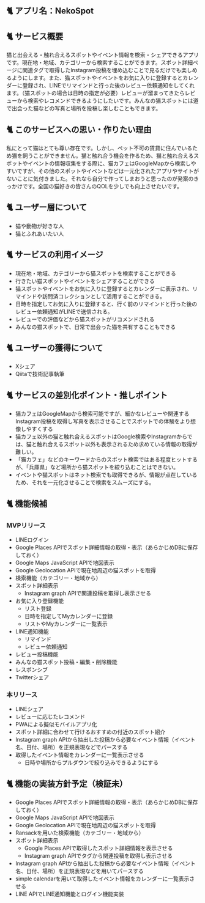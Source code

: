 ## 🐈 アプリ名：NekoSpot
## 🐈 サービス概要
猫と出会える・触れ合えるスポットやイベント情報を検索・シェアできるアプリです。現在地・地域、カテゴリーから検索することができます。スポット詳細ページに関連タグで取得したInstagram投稿を埋め込むことで見るだけでも楽しめるようにします。また、猫スポットやイベントをお気に入りに登録するとカレンダーに登録され、LINEでリマインドと行った後のレビュー依頼通知をしてくれます。（猫スポットの場合は日時の指定が必要）レビューが溜まってきたらレビューから検索やレコメンドできるようにしたいです。みんなの猫スポットには道で出会った猫などの写真と場所を投稿し楽しむこともできます。
## 🐈 このサービスへの思い・作りたい理由
私にとって猫はとても尊い存在です。しかし、ペット不可の賃貸に住んでいるため猫を飼うことができません。猫と触れ合う機会を作るため、猫と触れ合えるスポットやイベントの情報収集をする際に、猫カフェはGoogleMapから検索しやすいですが、その他のスポットやイベントなどは一元化されたアプリやサイトがないことに気付きました。それなら自分で作ってしまおうと思ったのが発案のきっかけです。全国の猫好きの皆さんのQOLを少しでも向上させたいです。
## 🐈 ユーザー層について
- 猫や動物が好きな人
- 猫とふれあいたい人
## 🐈 サービスの利用イメージ
- 現在地・地域、カテゴリーから猫スポットを検索することができる
- 行きたい猫スポットやイベントをシェアすることができる
- 猫スポットやイベントをお気に入りに登録するとカレンダーに表示され、リマインドや訪問済コレクションとして活用することができる。
- 日時を指定してお気に入りに登録すると、行く前のリマインドと行った後のレビュー依頼通知がLINEで送信される。
- レビューでの評価などから猫スポットがリコメンドされる
- みんなの猫スポットで、日常で出会った猫を共有することもできる
## 🐈 ユーザーの獲得について
- Xシェア
- Qiitaで技術記事執筆
## 🐈 サービスの差別化ポイント・推しポイント
- 猫カフェはGoogleMapから検索可能ですが、細かなレビューや関連するInstagram投稿を取得し写真を表示させることでスポットでの体験をより想像しやすくする
- 猫カフェ以外の猫と触れ合えるスポットはGoogle検索やInstagramからでは、猫と触れ合えるスポット以外も表示されるため求めている情報の取得が難しい。
- 「猫カフェ」などのキーワードからのスポット検索ではある程度ヒットするが、「兵庫県」など場所から猫スポットを絞り込むことはできない。
- イベントや猫スポットはネット検索でも取得できるが、情報が点在しているため、それを一元化させることで検索をスムーズにする。
## 🐈 機能候補
### MVPリリース
- LINEログイン
- Google Places APIでスポット詳細情報の取得・表示（あらかじめDBに保存しておく）
- Google Maps JavaScript APIで地図表示
- Google Geolocation APIで現在地周辺の猫スポットを取得
- 検索機能（カテゴリー・地域から）
- スポット詳細表示
  - Instagram graph APIで関連投稿を取得し表示させる
- お気に入り登録機能
  - リスト登録
  - 日時を指定してMyカレンダーに登録
  - リストやMyカレンダーに一覧表示
- LINE通知機能
  - リマインド
  - レビュー依頼通知
- レビュー投稿機能
- みんなの猫スポット投稿・編集・削除機能
- レスポンシブ
- Twitterシェア
### 本リリース
- LINEシェア
- レビューに応じたレコメンド
- PWAによる擬似モバイルアプリ化
- スポット詳細に合わせて行けるおすすめの付近のスポット紹介
- Instagram graph APIから抽出した投稿から必要なイベント情報（イベント名、日付、場所）を正規表現などでパースする
- 取得したイベント情報をカレンダーに一覧表示させる
  - 日時や場所からプルダウンで絞り込みできるようにする
## 🐈 機能の実装方針予定（検証未）
- Google Places APIでスポット詳細情報の取得・表示（あらかじめDBに保存しておく）
- Google Maps JavaScript APIで地図表示
- Google Geolocation APIで現在地周辺の猫スポットを取得
- Ransackを用いた検索機能（カテゴリー・地域から）
- スポット詳細表示
  - Google Places APIで取得したスポット詳細情報を表示させる
  - Instagram graph APIでタグから関連投稿を取得し表示させる
- Instagram graph APIから抽出した投稿から必要なイベント情報（イベント名、日付、場所）を正規表現などを用いてパースする
- simple calendarを用いて取得したイベント情報をカレンダーに一覧表示させる
- LINE APIでLINE通知機能とログイン機能実装
